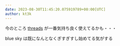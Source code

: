 ```yaml
---
date: 2023-08-30T11:45:20.075919789+00:00[UTC]
author: kt3k
---
```

今のところ [threads](https://threads.net) が一番気持ち良く使えてるかも・・・

blue sky は既になんとなくぎすぎすし始めてる気がする
